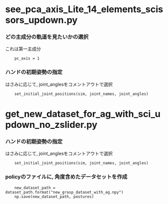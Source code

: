 # see_pca_axis_Lite_14_elements_scissors_updown.py
### どの主成分の軌道を見たいかの選択
これは第一主成分
```
    pc_axis = 1
```
### ハンドの初期姿勢の指定
はさみに応じて, joint_anglesをコメントアウトで選択
```
    set_initial_joint_positions(sim, joint_names, joint_angles)
```


# get_new_dataset_for_ag_with_sci_updown_no_zslider.py
### ハンドの初期姿勢の指定
はさみに応じて, joint_anglesをコメントアウトで選択
```
    set_initial_joint_positions(sim, joint_names, joint_angles)
```
### policyのファイルに, 角度含めたデータセットを作成
```
    new_dataset_path = dataset_path.format("new_grasp_dataset_with_ag.npy")
    np.save(new_dataset_path, postures)
```
